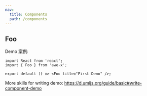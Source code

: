 ```yaml
---
nav:
  title: Components
  path: /components
---
```


## Foo

Demo 案例:

```tsx
import React from 'react';
import { Foo } from 'awe-x';

export default () => <Foo title="First Demo" />;
```

More skills for writing demo: https://d.umijs.org/guide/basic#write-component-demo
